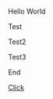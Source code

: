 Hello World

<div id="box">Test</div>

Test2

<div id="boxencore">Test3</div>

End

<a onclick="document.getElementById('user-content-box').innerHTML = 'Abc';" href="#">Click</a>
